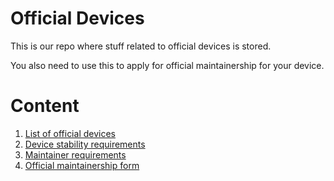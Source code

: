 # Official Devices

This is our repo where stuff related to official devices is stored.

You also need to use this to apply for official maintainership for your device.

# Content

1. [List of official devices](devices.md)
2. [Device stability requirements](requirements.md)
3. [Maintainer requirements](maintainerreq.md)
4. [Official maintainership form](https://github.com/TechnoStartOfficial/official_devices/issues/new/choose)
